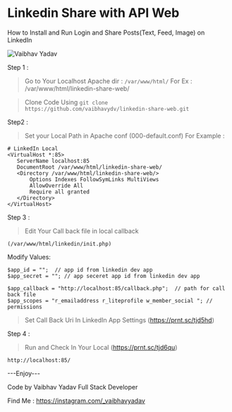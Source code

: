 # Linkedin Share with API Web

How to Install and Run Login and Share Posts(Text, Feed, Image) on LinkedIn

![Vaibhav Yadav](https://repository-images.githubusercontent.com/279960644/93595980-c81b-11ea-94bb-c4f9b926010c)


Step 1 :

> Go to Your Localhost Apache dir : `/var/www/html/`
   For Ex : /var/www/html/linkedin-share-web/

> Clone Code Using `git clone https://github.com/vaibhavydv/linkedin-share-web.git`

Step2 : 

> Set your Local Path in Apache conf (000-default.conf)
For Example : 

```
# LinkedIn Local
<VirtualHost *:85>
   ServerName localhost:85
   DocumentRoot /var/www/html/linkedin-share-web/
   <Directory /var/www/html/linkedin-share-web/>
       Options Indexes FollowSymLinks MultiViews
       AllowOverride All
       Require all granted
   </Directory>
</VirtualHost>

```

Step 3 :

> Edit Your Call back file in local callback 
	
	(/var/www/html/linkedin/init.php) 

Modify Values:

```
$app_id = "";  // app id from linkedin dev app
$app_secret = ""; // app seceret app id from linkedin dev app

$app_callback = "http://localhost:85/callback.php";  // path for call back file
$app_scopes = "r_emailaddress r_liteprofile w_member_social "; // permissions 

```

> Set Call Back Uri In LinkedIn App Settings (https://prnt.sc/tjd5hd)


Step 4 : 
> Run and Check In Your Local (https://prnt.sc/tjd6qu)

	http://localhost:85/ 





---Enjoy---

Code by 
Vaibhav Yadav
Full Stack Developer

Find Me : https://instagram.com/_vaibhavyadav
